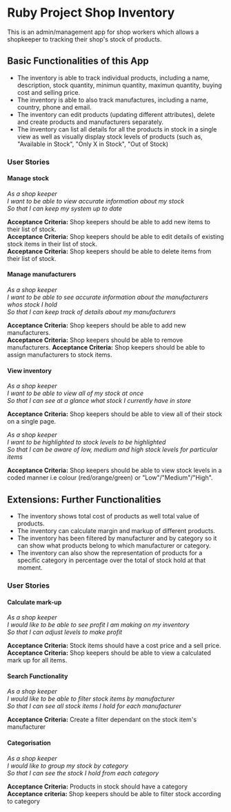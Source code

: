 # Ruby Project Shop Inventory
This is an admin/management app for shop workers which allows a shopkeeper to tracking their shop's stock of products.

## Basic Functionalities of this App
* The inventory is able to track individual products, including a name, description, stock quantity, minimun quantity, maximun quantity, buying cost and selling price.
* The inventory is able to also track manufactures, including a name, country, phone and email.
* The inventory can edit products (updating different attributes), delete and create products and manufacturers separately.
* The inventory can list all details for all the products in stock in a single view as well as visually display stock levels of products (such as, "Available in Stock", "Only X in Stock", "Out of Stock)


### User Stories

#### Manage stock

_As a shop keeper_<br />
_I want to be able to view accurate information about my stock_<br />
_So that I can keep my system up to date_<br />

**Acceptance Criteria:** Shop keepers should be able to add new items to their list of stock. <br />
**Acceptance Criteria:** Shop keepers should be able to edit details of existing stock items in their list of stock. <br />
**Acceptance Criteria:** Shop keepers should be able to delete items from their list of stock.

#### Manage manufacturers

_As a shop keeper_<br />
_I want to be able to see accurate information about the manufacturers whos stock I hold_<br />
_So that I can keep track of details about my manufacturers_<br />

**Acceptance Criteria:** Shop keepers should be able to add new manufacturers. <br />
**Acceptance Criteria:** Shop keepers should be able to remove manufacturers.
**Acceptance Criteria:** Shop keepers should be able to assign manufacturers to stock items.


#### View inventory

_As a shop keeper_<br />
_I want to be able to view all of my stock at once_<br />
_So that I can see at a glance what stock I currently have in store_<br />

**Acceptance Criteria:** Shop keepers should be able to view all of their stock on a single page.

_As a shop keeper_<br />
_I want to be highlighted to stock levels to be highlighted_<br />
_So that I can be aware of low, medium and high stock levels for particular items_<br />

**Acceptance Criteria:** Shop keepers should be able to view stock levels in a coded manner i.e colour (red/orange/green) or "Low"/"Medium"/"High".


## Extensions: Further Functionalities

* The inventory shows total cost of products as well total value of products.
* The inventory can calculate margin and markup of different products.
* The inventory has been filtered by manufacturer and by category so it can show what products belong to which manufacturer or category.
* The inventory can also show the representation of products for a specific category in percentage over the total of stock hold at that moment.

### User Stories

#### Calculate mark-up

_As a shop keeper_<br />
_I would like to be able to see profit I am making on my inventory_<br />
_So that I can adjust levels to make profit_<br />

**Acceptance Criteria:** Stock items should have a cost price and a sell price. <br />
**Acceptance Criteria:** Shop keepers should be able to view a calculated mark up for all items.<br />

#### Search Functionality

_As a shop keeper_<br />
_I would like to be able to filter stock items by manufacturer_<br />
_So that I can see all stock items I hold for each manufacturer_<br />

**Acceptance Criteria:** Create a filter dependant on the stock item's manufacturer

#### Categorisation

_As a shop keeper_<br/>
_I would like to group my stock by category_</br>
_So that I can see the stock I hold from each category_</br>

**Acceptance Criteria:** Products in stock should have a category<br/>
**Acceptance criteria:** Shop keepers should be able to filter stock according to category<br/>
